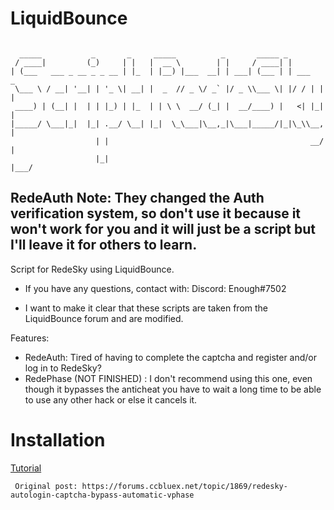 # LiquidBounce
```

  _____           _       _     _____          _       _____ _          
 / ____|         (_)     | |   |  __ \        | |     / ____| |         
| (___   ___ _ __ _ _ __ | |_  | |__) |___  __| | ___| (___ | | ___   _ 
 \___ \ / __| '__| | '_ \| __| |  _  // _ \/ _` |/ _ \\___ \| |/ / | | |
 ____) | (__| |  | | |_) | |_  | | \ \  __/ (_| |  __/____) |   <| |_| |
|_____/ \___|_|  |_| .__/ \__| |_|  \_\___|\__,_|\___|_____/|_|\_\\__, |
                   | |                                             __/ |
                   |_|                                            |___/ 
```
## RedeAuth Note: They changed the Auth verification system, so don't use it because it won't work for you and it will just be a script but I'll leave it for others to learn.
Script for RedeSky using LiquidBounce.
- If you have any questions, contact with:
Discord: Enough#7502

- I want to make it clear that these scripts are taken from the LiquidBounce forum and are modified.

Features:
- RedeAuth:
  Tired of having to complete the captcha and register and/or log in to RedeSky?
- RedePhase (NOT FINISHED) :
  I don't recommend using this one, even though it bypasses the anticheat you have to wait a long time to be able to use any other hack or else it cancels it.
 
 # Installation
 [Tutorial](https://youtu.be/TwUFl8LqV9o)
 
  
`` Original post: https://forums.ccbluex.net/topic/1869/redesky-autologin-captcha-bypass-automatic-vphase``
